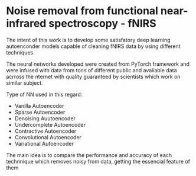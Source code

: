 # Noise removal from functional near-infrared spectroscopy - fNIRS

The intent of this work is to develop some satisfatory deep learning autoenconder models capable of cleaning fNIRS data by using different
techniques.

The neural networks developed were created from PyTorch framework
and were infused with data from tons of different public and avaliable
data acrross the nternet with quality guaranteed by scientists which work
on similar subject.

Type of NN used in this regard:
- Vanilla Autoencoder
- Sparse Autoencoder
- Denoising Auutoencoder
- Undercomplete Autoencoder
- Contractive Autoencoder
- Convolutional Autoencoder
- Variational Autoencoder

The main idea is to compare the performance and accuracy of each
technnique which removes noisy from data, getting the essencial
feature of them

